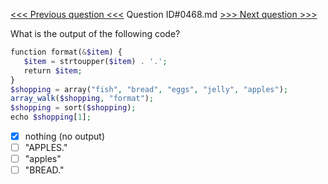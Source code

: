 [<<< Previous question <<<](0467.md)  Question ID#0468.md  [>>> Next question >>>](0469.md) 

What is the output of the following code?

```php
function format(&$item) {
   $item = strtoupper($item) . '.';
   return $item;
}
$shopping = array("fish", "bread", "eggs", "jelly", "apples");
array_walk($shopping, "format");
$shopping = sort($shopping);
echo $shopping[1];
```

- [x] nothing (no output)
- [ ] "APPLES."
- [ ] "apples"
- [ ] "BREAD."
